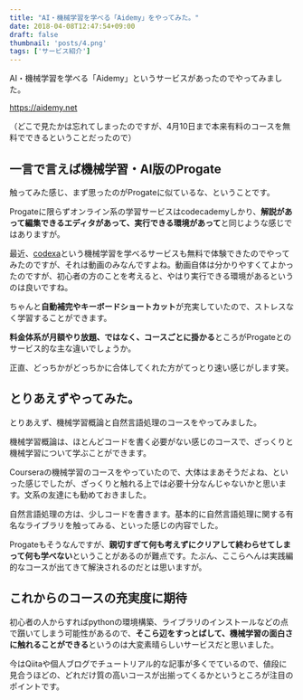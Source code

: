 ```yaml
---
title: "AI・機械学習を学べる「Aidemy」をやってみた。"
date: 2018-04-08T12:47:54+09:00
draft: false
thumbnail: 'posts/4.png'
tags: ['サービス紹介']
---
```


AI・機械学習を学べる「Aidemy」というサービスがあったのでやってみました。

https://aidemy.net

（どこで見たかは忘れてしまったのですが、4月10日まで本来有料のコースを無料でできるということだったので）

## 一言で言えば機械学習・AI版のProgate

触ってみた感じ、まず思ったのがProgateに似ているな、ということです。

Progateに限らずオンライン系の学習サービスはcodecademyしかり、**解説があって編集できるエディタがあって、実行できる環境があって**と同じような感じではありますが。

最近、[codexa](https://www.codexa.net/)という機械学習を学べるサービスも無料で体験できたのでやってみたのですが、それは動画のみなんですよね。動画自体は分かりやすくてよかったのですが、初心者の方のことを考えると、やはり実行できる環境があるというのは良いですね。

ちゃんと**自動補完やキーボードショートカット**が充実していたので、ストレスなく学習することができます。

**料金体系が月額やり放題、ではなく、コースごとに掛かる**ところがProgateとのサービス的な主な違いでしょうか。

正直、どっちかがどっちかに合体してくれた方がてっとり速い感じがします笑。

## とりあえずやってみた。

とりあえず、機械学習概論と自然言語処理のコースをやってみました。

機械学習概論は、ほとんどコードを書く必要がない感じのコースで、ざっくりと機械学習について学ぶことができます。

Courseraの機械学習のコースをやっていたので、大体はまあそうだよね、といった感じでしたが、ざっくりと触れる上では必要十分なんじゃないかと思います。文系の友達にも勧めておきました。

自然言語処理の方は、少しコードを書きます。基本的に自然言語処理に関する有名なライブラリを触ってみる、といった感じの内容でした。

Progateもそうなんですが、**親切すぎて何も考えずにクリアして終わらせてしまって何も学べない**ということがあるのが難点です。たぶん、ここらへんは実践編的なコースが出てきて解決されるのだとは思いますが。

## これからのコースの充実度に期待

初心者の人からすればpythonの環境構築、ライブラリのインストールなどの点で躓いてしまう可能性があるので、**そこら辺をすっとばして、機械学習の面白さに触れることができる**というのは大変素晴らしいサービスだと思いました。

今はQiitaや個人ブログでチュートリアル的な記事が多くでているので、値段に見合うほどの、どれだけ質の高いコースが出揃ってくるかというところが注目のポイントです。
